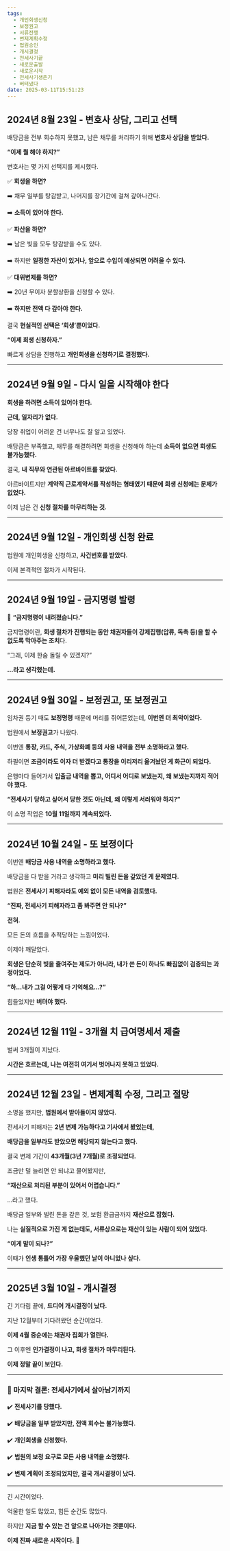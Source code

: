 ```yaml
---
tags:
  - 개인회생신청
  - 보정권고
  - 서류전쟁
  - 변제계획수정
  - 법원승인
  - 개시결정
  - 전세사기끝
  - 새로운출발
  - 새로운시작
  - 전세사기생존기
  - 버텨냈다
date: 2025-03-11T15:51:23
---
```


## **2024년 8월 23일 - 변호사 상담, 그리고 선택**

배당금을 전부 회수하지 못했고, 남은 채무를 처리하기 위해 **변호사 상담을 받았다.**

**“이제 뭘 해야 하지?”**

변호사는 몇 가지 선택지를 제시했다.

✅ **회생을 하면?**

➡️ 채무 일부를 탕감받고, 나머지를 장기간에 걸쳐 갚아나간다.

➡️ **소득이 있어야 한다.**

✅ **파산을 하면?**

➡️ 남은 빚을 모두 탕감받을 수도 있다.

➡️ 하지만 **일정한 자산이 있거나, 앞으로 수입이 예상되면 어려울 수 있다.**

✅ **대위변제를 하면?**

➡️ 20년 무이자 분할상환을 신청할 수 있다.

➡️ **하지만 전액 다 갚아야 한다.**

결국 **현실적인 선택은 ‘회생’뿐이었다.**

**“이제 회생 신청하자.”**

빠르게 상담을 진행하고 **개인회생을 신청하기로 결정했다.**

---

## **2024년 9월 9일 - 다시 일을 시작해야 한다**

**회생을 하려면 소득이 있어야 한다.**

**근데, 일자리가 없다.**

당장 취업이 어려운 건 너무나도 잘 알고 있었다.

배당금은 부족했고, 채무를 해결하려면 회생을 신청해야 하는데 **소득이 없으면 회생도 불가능했다.**

결국, **내 직무와 연관된 아르바이트를 찾았다.**

아르바이트지만 **계약직 근로계약서를 작성하는 형태였기 때문에 회생 신청에는 문제가 없었다.**

이제 남은 건 **신청 절차를 마무리하는 것.**

---

## **2024년 9월 12일 - 개인회생 신청 완료**

법원에 개인회생을 신청하고, **사건번호를 받았다.**

이제 본격적인 절차가 시작된다.

---

## **2024년 9월 19일 - 금지명령 발령**

📢 **“금지명령이 내려졌습니다.”**

금지명령이란, **회생 절차가 진행되는 동안 채권자들이 강제집행(압류, 독촉 등)을 할 수 없도록 막아주는 조치**다.

“그래, 이제 한숨 돌릴 수 있겠지?”

**…라고 생각했는데.**

---

## **2024년 9월 30일 - 보정권고, 또 보정권고**

임차권 등기 때도 **보정명령** 때문에 머리를 쥐어뜯었는데, **이번엔 더 최악이었다.**

법원에서 **보정권고**가 나왔다.

이번엔 **통장, 카드, 주식, 가상화폐 등의 사용 내역을 전부 소명하라고 했다.**

하필이면 **조금이라도 이자 더 받겠다고 통장을 이리저리 옮겨놨던 게 화근이 되었다.**

은행마다 들어가서 **입출금 내역을 뽑고, 어디서 어디로 보냈는지, 왜 보냈는지까지 적어야 했다.**

**“전세사기 당하고 싶어서 당한 것도 아닌데, 왜 이렇게 서러워야 하지?”**

이 소명 작업은 **10월 11일까지 계속되었다.**

---

## **2024년 10월 24일 - 또 보정이다**

이번엔 **배당금 사용 내역을 소명하라고 했다.**

배당금을 다 받을 거라고 생각하고 **미리 빌린 돈을 갚았던 게 문제였다.**

법원은 **전세사기 피해자라도 예외 없이 모든 내역을 검토했다.**

**“진짜, 전세사기 피해자라고 좀 봐주면 안 되나?”**

**전혀.**

모든 돈의 흐름을 추적당하는 느낌이었다.

이제야 깨달았다.

**회생은 단순히 빚을 줄여주는 제도가 아니라, 내가 쓴 돈이 하나도 빠짐없이 검증되는 과정이었다.**

**“하...내가 그걸 어떻게 다 기억해요…?”**

힘들었지만 **버텨야 했다.**

---

## **2024년 12월 11일 - 3개월 치 급여명세서 제출**

벌써 3개월이 지났다.

**시간은 흐르는데, 나는 여전히 여기서 벗어나지 못하고 있었다.**

---

## **2024년 12월 23일 - 변제계획 수정, 그리고 절망**

소명을 했지만, **법원에서 받아들이지 않았다.**

전세사기 피해자는 **2년 변제 가능하다고 기사에서 봤었는데,**

**배당금을 일부라도 받았으면 해당되지 않는다고 했다.**

결국 변제 기간이 **43개월(3년 7개월)로 조정되었다.**

조금만 덜 늘리면 안 되냐고 물어봤지만,

**“재산으로 처리된 부분이 있어서 어렵습니다.”**

…라고 했다.

배당금 일부와 빌린 돈을 갚은 것, 보험 환급금까지 **재산으로 잡혔다.**

나는 **실질적으로 가진 게 없는데도, 서류상으로는 재산이 있는 사람이 되어 있었다.**

**“이게 말이 되나?”**

이때가 **인생 통틀어 가장 우울했던 날이 아니었나 싶다.**

---

## **2025년 3월 10일 - 개시결정**

긴 기다림 끝에, **드디어 개시결정이 났다.**

지난 12월부터 기다려왔던 순간이었다.

**이제 4월 중순에는 채권자 집회가 열린다.**

그 이후엔 **인가결정이 나고, 회생 절차가 마무리된다.**

**이제 정말 끝이 보인다.**

---

### **📌 마지막 결론: 전세사기에서 살아남기까지**

✔️ **전세사기를 당했다.**

✔️ **배당금을 일부 받았지만, 전액 회수는 불가능했다.**

✔️ **개인회생을 신청했다.**

✔️ **법원의 보정 요구로 모든 사용 내역을 소명했다.**

✔️ **변제 계획이 조정되었지만, 결국 개시결정이 났다.**

---

긴 시간이었다.

억울한 일도 많았고, 힘든 순간도 많았다.

하지만 **지금 할 수 있는 건 앞으로 나아가는 것뿐이다.**

**이제 진짜 새로운 시작이다.** 🚀

